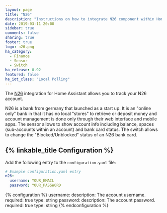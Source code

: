 ```yaml
---
layout: page
title: "N26"
description: "Instructions on how to integrate N26 component within Home Assistant."
date: 2019-03-11 20:00
sidebar: true
comments: false
sharing: true
footer: true
logo: n26.png
ha_category:
  - Finance
  - Sensor
  - Switch
ha_release: 0.92
featured: false
ha_iot_class: "Local Polling"
---
```


The [N26](https://n26.com) integration for Home Assistant allows you to track your N26 account.

N26 is a bank from germany that launched as a start up. It is an "online only" bank in that it has no local "stores" to retrieve or deposit money and account management is done only through their web interface and mobile apps. The sensor allows to show account info including balance, spaces (sub-accounts within an account) and bank card status. The switch allows to change the "Blocked/Unblocked" status of an N26 bank card.

## {% linkable_title Configuration %}

Add the following entry to the `configuration.yaml` file:

```yaml
# Example configuration.yaml entry
n26:
  username: YOUR_EMAIL
  password: YOUR_PASSWORD
```

{% configuration %}
username:
  description: The account username.
  required: true
  type: string
password:
  description: The account password.
  required: true
  type: string
{% endconfiguration %}
